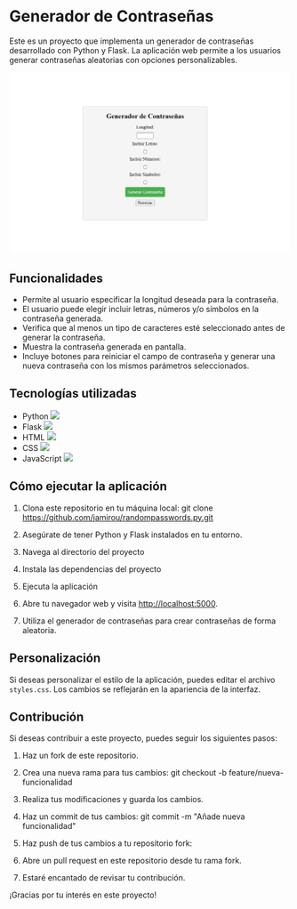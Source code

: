 # Generador de Contraseñas

Este es un proyecto que implementa un generador de contraseñas desarrollado con Python y Flask. La aplicación web permite a los usuarios generar contraseñas aleatorias con opciones personalizables.

![Captura de Generador](captura-de-generador.png)

## Funcionalidades

- Permite al usuario especificar la longitud deseada para la contraseña.
- El usuario puede elegir incluir letras, números y/o símbolos en la contraseña generada.
- Verifica que al menos un tipo de caracteres esté seleccionado antes de generar la contraseña.
- Muestra la contraseña generada en pantalla.
- Incluye botones para reiniciar el campo de contraseña y generar una nueva contraseña con los mismos parámetros seleccionados.

## Tecnologías utilizadas

- Python <img src="https://upload.wikimedia.org/wikipedia/commons/c/c3/Python-logo-notext.svg" width="24">
- Flask <img src="https://upload.wikimedia.org/wikipedia/commons/3/3c/Flask_logo.svg" width="24">
- HTML <img src="https://upload.wikimedia.org/wikipedia/commons/8/80/HTML5_logo_resized.svg" width="24">
- CSS <img src="https://upload.wikimedia.org/wikipedia/commons/d/d5/CSS3_logo_and_wordmark.svg" width="24">
- JavaScript <img src="https://upload.wikimedia.org/wikipedia/commons/9/99/Unofficial_JavaScript_logo_2.svg" width="24">


## Cómo ejecutar la aplicación

1. Clona este repositorio en tu máquina local:
git clone https://github.com/jamirou/randompasswords.py.git


2. Asegúrate de tener Python y Flask instalados en tu entorno.

3. Navega al directorio del proyecto

4. Instala las dependencias del proyecto
  
5. Ejecuta la aplicación
   
6. Abre tu navegador web y visita [http://localhost:5000](http://localhost:5000).

7. Utiliza el generador de contraseñas para crear contraseñas de forma aleatoria.

## Personalización

Si deseas personalizar el estilo de la aplicación, puedes editar el archivo `styles.css`. Los cambios se reflejarán en la apariencia de la interfaz.

## Contribución

Si deseas contribuir a este proyecto, puedes seguir los siguientes pasos:

1. Haz un fork de este repositorio.

2. Crea una nueva rama para tus cambios:
git checkout -b feature/nueva-funcionalidad

3. Realiza tus modificaciones y guarda los cambios.

4. Haz un commit de tus cambios:
git commit -m "Añade nueva funcionalidad"


5. Haz push de tus cambios a tu repositorio fork:

6. Abre un pull request en este repositorio desde tu rama fork.

7. Estaré encantado de revisar tu contribución.

¡Gracias por tu interés en este proyecto!


